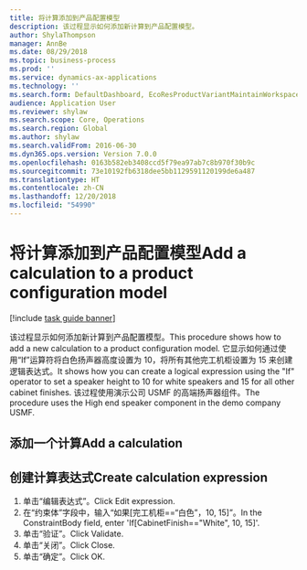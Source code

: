 ```yaml
---
title: 将计算添加到产品配置模型
description: 该过程显示如何添加新计算到产品配置模型。
author: ShylaThompson
manager: AnnBe
ms.date: 08/29/2018
ms.topic: business-process
ms.prod: ''
ms.service: dynamics-ax-applications
ms.technology: ''
ms.search.form: DefaultDashboard, EcoResProductVariantMaintainWorkspace, PCProductConfigurationModelListPage, PCProductConfigurationModelDetails, PCConstraintEditor, PCRuntimeConfiguratorValidate
audience: Application User
ms.reviewer: shylaw
ms.search.scope: Core, Operations
ms.search.region: Global
ms.author: shylaw
ms.search.validFrom: 2016-06-30
ms.dyn365.ops.version: Version 7.0.0
ms.openlocfilehash: 0163b582eb3408ccd5f79ea97ab7c8b970f30b9c
ms.sourcegitcommit: 73e10192fb6318dee5bb1129591120199de6a487
ms.translationtype: HT
ms.contentlocale: zh-CN
ms.lasthandoff: 12/20/2018
ms.locfileid: "54990"
---
```

# <a name="add-a-calculation-to-a-product-configuration-model"></a><span data-ttu-id="f9434-103">将计算添加到产品配置模型</span><span class="sxs-lookup"><span data-stu-id="f9434-103">Add a calculation to a product configuration model</span></span>

[!include [task guide banner](../../includes/task-guide-banner.md)]

<span data-ttu-id="f9434-104">该过程显示如何添加新计算到产品配置模型。</span><span class="sxs-lookup"><span data-stu-id="f9434-104">This procedure shows how to add a new calculation to a product configuration model.</span></span> <span data-ttu-id="f9434-105">它显示如何通过使用“If”运算符将白色扬声器高度设置为 10，将所有其他完工机柜设置为 15 来创建逻辑表达式。</span><span class="sxs-lookup"><span data-stu-id="f9434-105">It shows how you can create a logical expression using the "If" operator to set a speaker height to 10 for white speakers and 15 for all other cabinet finishes.</span></span> <span data-ttu-id="f9434-106">该过程使用演示公司 USMF 的高端扬声器组件。</span><span class="sxs-lookup"><span data-stu-id="f9434-106">The procedure uses the High end speaker component in the demo company USMF.</span></span>


## <a name="add-a-calculation"></a><span data-ttu-id="f9434-107">添加一个计算</span><span class="sxs-lookup"><span data-stu-id="f9434-107">Add a calculation</span></span>

## <a name="create-calculation-expression"></a><span data-ttu-id="f9434-108">创建计算表达式</span><span class="sxs-lookup"><span data-stu-id="f9434-108">Create calculation expression</span></span>
1. <span data-ttu-id="f9434-109">单击“编辑表达式”。</span><span class="sxs-lookup"><span data-stu-id="f9434-109">Click Edit expression.</span></span>
2. <span data-ttu-id="f9434-110">在“约束体”字段中，输入“如果[完工机柜==“白色”，10, 15]”。</span><span class="sxs-lookup"><span data-stu-id="f9434-110">In the ConstraintBody field, enter 'If[CabinetFinish=="White", 10, 15]'.</span></span>
3. <span data-ttu-id="f9434-111">单击“验证”。</span><span class="sxs-lookup"><span data-stu-id="f9434-111">Click Validate.</span></span>
4. <span data-ttu-id="f9434-112">单击“关闭”。</span><span class="sxs-lookup"><span data-stu-id="f9434-112">Click Close.</span></span>
5. <span data-ttu-id="f9434-113">单击“确定”。</span><span class="sxs-lookup"><span data-stu-id="f9434-113">Click OK.</span></span>

